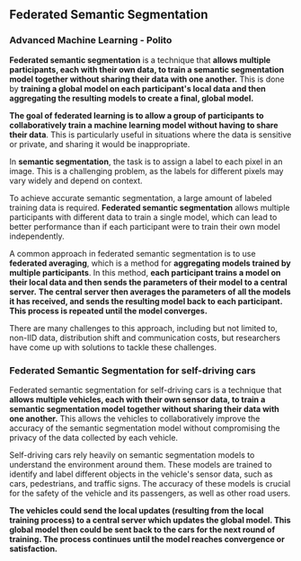 ## Federated Semantic Segmentation
### Advanced Machine Learning - Polito
**Federated semantic segmentation** is a technique that **allows multiple participants, each with their own data, to train a semantic segmentation model together without sharing their data with one another.** This is done by **training a global model on each participant's local data and then aggregating the resulting models to create a final, global model.**

**The goal of federated learning is to allow a group of participants to collaboratively train a machine learning model without having to share their data**. This is particularly useful in situations where the data is sensitive or private, and sharing it would be inappropriate.

In **semantic segmentation**, the task is to assign a label to each pixel in an image. This is a challenging problem, as the labels for different pixels may vary widely and depend on context. 

To achieve accurate semantic segmentation, a large amount of labeled training data is required. **Federated semantic segmentation** allows multiple participants with different data to train a single model, which can lead to better performance than if each participant were to train their own model independently.

A common approach in federated semantic segmentation is to use **federated averaging**, which is a method for **aggregating models trained by multiple participants**. In this method, **each participant trains a model on their local data and then sends the parameters of their model to a central server.** **The central server then averages the parameters of all the models it has received, and sends the resulting model back to each participant. This process is repeated until the model converges.**

There are many challenges to this approach, including but not limited to, non-IID data, distribution shift and communication costs, but researchers have come up with solutions to tackle these challenges.

### Federated Semantic Segmentation for self-driving cars

Federated semantic segmentation for self-driving cars is a technique that **allows multiple vehicles, each with their own sensor data, to train a semantic segmentation model together without sharing their data with one another.** This allows the vehicles to collaboratively improve the accuracy of the semantic segmentation model without compromising the privacy of the data collected by each vehicle.

Self-driving cars rely heavily on semantic segmentation models to understand the environment around them. These models are trained to identify and label different objects in the vehicle's sensor data, such as cars, pedestrians, and traffic signs. The accuracy of these models is crucial for the safety of the vehicle and its passengers, as well as other road users.

**The vehicles could send the local updates (resulting from the local training process) to a central server which updates the global model. This global model then could be sent back to the cars for the next round of training. The process continues until the model reaches convergence or satisfaction.**

